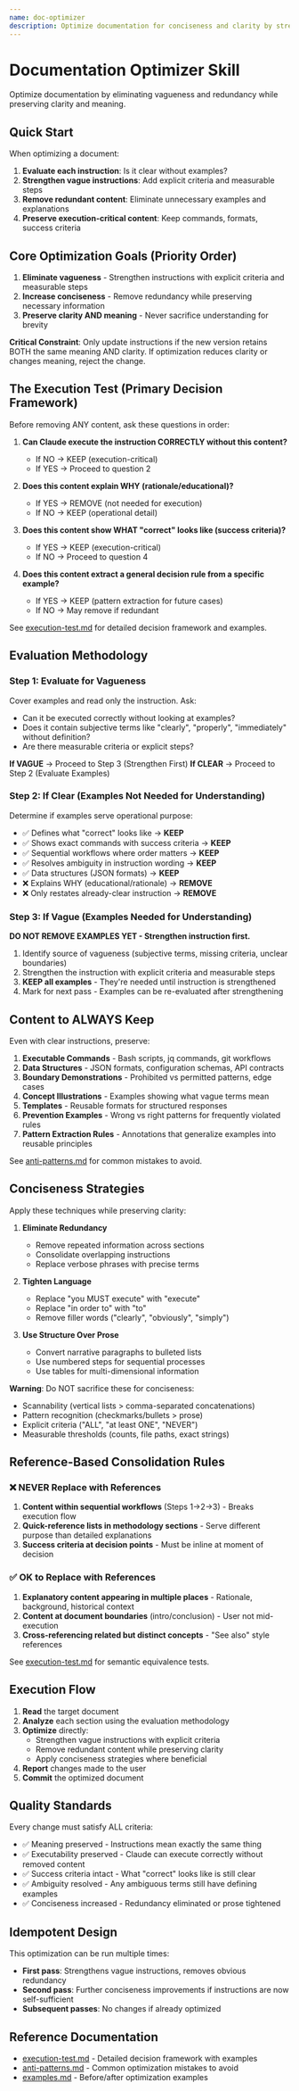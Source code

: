 ```yaml
---
name: doc-optimizer
description: Optimize documentation for conciseness and clarity by strengthening vague instructions and removing redundancy. Use when asked to optimize, condense, or clarify documentation files.
---
```


# Documentation Optimizer Skill

Optimize documentation by eliminating vagueness and redundancy while preserving clarity and meaning.

## Quick Start

When optimizing a document:

1. **Evaluate each instruction**: Is it clear without examples?
2. **Strengthen vague instructions**: Add explicit criteria and measurable steps
3. **Remove redundant content**: Eliminate unnecessary examples and explanations
4. **Preserve execution-critical content**: Keep commands, formats, success criteria

## Core Optimization Goals (Priority Order)

1. **Eliminate vagueness** - Strengthen instructions with explicit criteria and measurable steps
2. **Increase conciseness** - Remove redundancy while preserving necessary information
3. **Preserve clarity AND meaning** - Never sacrifice understanding for brevity

**Critical Constraint**: Only update instructions if the new version retains BOTH the same meaning AND clarity. If optimization reduces clarity or changes meaning, reject the change.

## The Execution Test (Primary Decision Framework)

Before removing ANY content, ask these questions in order:

1. **Can Claude execute the instruction CORRECTLY without this content?**
   - If NO → KEEP (execution-critical)
   - If YES → Proceed to question 2

2. **Does this content explain WHY (rationale/educational)?**
   - If YES → REMOVE (not needed for execution)
   - If NO → KEEP (operational detail)

3. **Does this content show WHAT "correct" looks like (success criteria)?**
   - If YES → KEEP (execution-critical)
   - If NO → Proceed to question 4

4. **Does this content extract a general decision rule from a specific example?**
   - If YES → KEEP (pattern extraction for future cases)
   - If NO → May remove if redundant

See [execution-test.md](references/execution-test.md) for detailed decision framework and examples.

## Evaluation Methodology

### Step 1: Evaluate for Vagueness

Cover examples and read only the instruction. Ask:
- Can it be executed correctly without looking at examples?
- Does it contain subjective terms like "clearly", "properly", "immediately" without definition?
- Are there measurable criteria or explicit steps?

**If VAGUE** → Proceed to Step 3 (Strengthen First)
**If CLEAR** → Proceed to Step 2 (Evaluate Examples)

### Step 2: If Clear (Examples Not Needed for Understanding)

Determine if examples serve operational purpose:
- ✅ Defines what "correct" looks like → **KEEP**
- ✅ Shows exact commands with success criteria → **KEEP**
- ✅ Sequential workflows where order matters → **KEEP**
- ✅ Resolves ambiguity in instruction wording → **KEEP**
- ✅ Data structures (JSON formats) → **KEEP**
- ❌ Explains WHY (educational/rationale) → **REMOVE**
- ❌ Only restates already-clear instruction → **REMOVE**

### Step 3: If Vague (Examples Needed for Understanding)

**DO NOT REMOVE EXAMPLES YET - Strengthen instruction first.**

1. Identify source of vagueness (subjective terms, missing criteria, unclear boundaries)
2. Strengthen the instruction with explicit criteria and measurable steps
3. **KEEP all examples** - They're needed until instruction is strengthened
4. Mark for next pass - Examples can be re-evaluated after strengthening

## Content to ALWAYS Keep

Even with clear instructions, preserve:

1. **Executable Commands** - Bash scripts, jq commands, git workflows
2. **Data Structures** - JSON formats, configuration schemas, API contracts
3. **Boundary Demonstrations** - Prohibited vs permitted patterns, edge cases
4. **Concept Illustrations** - Examples showing what vague terms mean
5. **Templates** - Reusable formats for structured responses
6. **Prevention Examples** - Wrong vs right patterns for frequently violated rules
7. **Pattern Extraction Rules** - Annotations that generalize examples into reusable principles

See [anti-patterns.md](references/anti-patterns.md) for common mistakes to avoid.

## Conciseness Strategies

Apply these techniques while preserving clarity:

1. **Eliminate Redundancy**
   - Remove repeated information across sections
   - Consolidate overlapping instructions
   - Replace verbose phrases with precise terms

2. **Tighten Language**
   - Replace "you MUST execute" with "execute"
   - Replace "in order to" with "to"
   - Remove filler words ("clearly", "obviously", "simply")

3. **Use Structure Over Prose**
   - Convert narrative paragraphs to bulleted lists
   - Use numbered steps for sequential processes
   - Use tables for multi-dimensional information

**Warning**: Do NOT sacrifice these for conciseness:
- Scannability (vertical lists > comma-separated concatenations)
- Pattern recognition (checkmarks/bullets > prose)
- Explicit criteria ("ALL", "at least ONE", "NEVER")
- Measurable thresholds (counts, file paths, exact strings)

## Reference-Based Consolidation Rules

### ❌ NEVER Replace with References

1. **Content within sequential workflows** (Steps 1→2→3) - Breaks execution flow
2. **Quick-reference lists in methodology sections** - Serve different purpose than detailed explanations
3. **Success criteria at decision points** - Must be inline at moment of decision

### ✅ OK to Replace with References

1. **Explanatory content appearing in multiple places** - Rationale, background, historical context
2. **Content at document boundaries** (intro/conclusion) - User not mid-execution
3. **Cross-referencing related but distinct concepts** - "See also" style references

See [execution-test.md](references/execution-test.md) for semantic equivalence tests.

## Execution Flow

1. **Read** the target document
2. **Analyze** each section using the evaluation methodology
3. **Optimize** directly:
   - Strengthen vague instructions with explicit criteria
   - Remove redundant content while preserving clarity
   - Apply conciseness strategies where beneficial
4. **Report** changes made to the user
5. **Commit** the optimized document

## Quality Standards

Every change must satisfy ALL criteria:
- ✅ Meaning preserved - Instructions mean exactly the same thing
- ✅ Executability preserved - Claude can execute correctly without removed content
- ✅ Success criteria intact - What "correct" looks like is still clear
- ✅ Ambiguity resolved - Any ambiguous terms still have defining examples
- ✅ Conciseness increased - Redundancy eliminated or prose tightened

## Idempotent Design

This optimization can be run multiple times:
- **First pass**: Strengthens vague instructions, removes obvious redundancy
- **Second pass**: Further conciseness improvements if instructions are now self-sufficient
- **Subsequent passes**: No changes if already optimized

## Reference Documentation

- [execution-test.md](references/execution-test.md) - Detailed decision framework with examples
- [anti-patterns.md](references/anti-patterns.md) - Common optimization mistakes to avoid
- [examples.md](references/examples.md) - Before/after optimization examples
